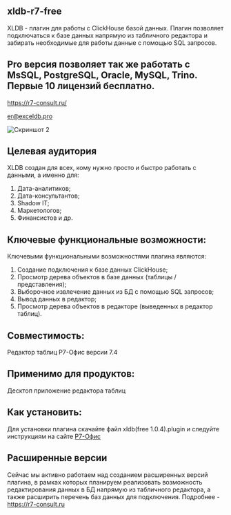 ## xldb-r7-free
XLDB - плагин для работы с ClickHouse базой данных. 
Плагин позволяет подключаться к базе данных напрямую из табличного редактора и забирать необходимые для работы данные с помощью SQL запросов.

## Pro  версия позволяет так же работать с MsSQL,  PostgreSQL, Oracle, MySQL, Trino. Первые 10 лицензий бесплатно.
  https://r7-consult.ru/
  
  er@exceldb.pro
  
![Скриншот 2](https://github.com/in2sql/xldb-r7-free/assets/144951862/344ee6f7-f508-4672-a1a8-37bba5f5c6e4)

 

## Целевая аудитория
XLDB создан для всех, кому нужно просто и быстро работать с данными, а именно для:
1. Дата-аналитиков;
2. Дата-консультантов;
3. Shadow IT;
4. Маркетологов;
5. Финансистов и др.

## Ключевые функциональные возможности:
Ключевыми функциональными возможностями плагина являются:
1. Создание подключения к базе данных ClickHouse;
2. Просмотр дерева объектов в базе данных (таблицы / представления);
3. Выборочное извлечение данных из БД с помощью SQL запросов;
4. Вывод данных в редактор;
5. Просмотр дерева объектов в редакторе (выведенных в редактор таблиц).

## Совместимость:
Редактор таблиц Р7-Офис версии 7.4

## Применимо для продуктов:
Десктоп приложение редактора таблиц

## Как установить:
Для установки плагина скачайте файл xldb(free 1.0.4).plugin и следуйте инструкциям на сайте [Р7-Офис](https://support.r7-office.ru/desktop_editors/api_desktop_editors/api_desktop_editors_general/adding-plugins/)

## Расширенные версии
Сейчас мы активно работаем над созданием расширенных версий плагина, в рамках которых планируем реализовать возможность редактирования данных в БД напрямую из табличного редактора, а также расширить перечень баз данных для подключения. Подробнее - https://r7-consult.ru
